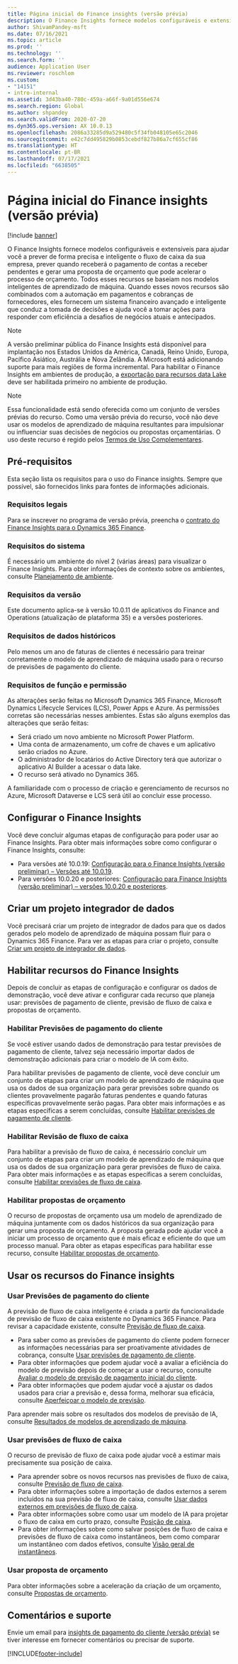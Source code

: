 ```yaml
---
title: Página inicial do Finance insights (versão prévia)
description: O Finance Insights fornece modelos configuráveis e extensíveis para ajudar você a prever de forma precisa e inteligente o fluxo de caixa da sua empresa, prever quando receberá o pagamento de contas a receber pendentes e gerar uma proposta de orçamento que pode acelerar o processo de orçamento. Todos esses recursos se baseiam nos modelos inteligentes de aprendizado de máquina.
author: ShivamPandey-msft
ms.date: 07/16/2021
ms.topic: article
ms.prod: ''
ms.technology: ''
ms.search.form: ''
audience: Application User
ms.reviewer: roschlom
ms.custom:
- "14151"
- intro-internal
ms.assetid: 3d43ba40-780c-459a-a66f-9a01d556e674
ms.search.region: Global
ms.author: shpandey
ms.search.validFrom: 2020-07-20
ms.dyn365.ops.version: AX 10.0.13
ms.openlocfilehash: 2086a33285d9a529480c5f34fb048105e65c2046
ms.sourcegitcommit: e42c7dd495829b0853cebdf827b86a7cf655cf86
ms.translationtype: HT
ms.contentlocale: pt-BR
ms.lasthandoff: 07/17/2021
ms.locfileid: "6638505"
---
```

# <a name="finance-insights-home-page-preview"></a>Página inicial do Finance insights (versão prévia)

[!include [banner](../includes/banner.md)]

O Finance Insights fornece modelos configuráveis e extensíveis para ajudar você a prever de forma precisa e inteligente o fluxo de caixa da sua empresa, prever quando receberá o pagamento de contas a receber pendentes e gerar uma proposta de orçamento que pode acelerar o processo de orçamento. Todos esses recursos se baseiam nos modelos inteligentes de aprendizado de máquina. Quando esses novos recursos são combinados com a automação em pagamentos e cobranças de fornecedores, eles fornecem um sistema financeiro avançado e inteligente que conduz a tomada de decisões e ajuda você a tomar ações para responder com eficiência a desafios de negócios atuais e antecipados.

> [!NOTE]
> A versão preliminar pública do Finance Insights está disponível para implantação nos Estados Unidos da América, Canadá, Reino Unido, Europa, Pacífico Asiático, Austrália e Nova Zelândia. A Microsoft está adicionando suporte para mais regiões de forma incremental. Para habilitar o Finance Insights em ambientes de produção, a [exportação para recursos data Lake](../../fin-ops-core/dev-itpro/data-entities/configure-export-data-lake.md) deve ser habilitada primeiro no ambiente de produção.

> [!NOTE]
> Essa funcionalidade está sendo oferecida como um conjunto de versões prévias do recurso. Como uma versão prévia do recurso, você não deve usar os modelos de aprendizado de máquina resultantes para impulsionar ou influenciar suas decisões de negócios ou propostas orçamentárias. O uso deste recurso é regido pelos [Termos de Uso Complementares](https://go.microsoft.com/fwlink/?linkid=2105274).

## <a name="prerequisites"></a>Pré-requisitos

Esta seção lista os requisitos para o uso do Finance insights. Sempre que possível, são fornecidos links para fontes de informações adicionais.

### <a name="legal-requirements"></a>Requisitos legais

Para se inscrever no programa de versão prévia, preencha o [contrato do Finance Insights para o Dynamics 365 Finance](https://forms.office.com/FormsPro/Pages/ResponsePage.aspx?id=v4j5cvGGr0GRqy180BHbR56j8lZs0FdAvwT75_WNFyxUM1c0Uzc1RFpaU1RVTEwxVTNWUERPRThUSy4u).

### <a name="system-requirements"></a>Requisitos do sistema

É necessário um ambiente do nível 2 (várias áreas) para visualizar o Finance Insights. Para obter informações de contexto sobre os ambientes, consulte [Planejamento de ambiente](../../fin-ops-core/fin-ops/imp-lifecycle/environment-planning.md).

### <a name="version-requirements"></a>Requisitos da versão

Este documento aplica-se à versão 10.0.11 de aplicativos do Finance and Operations (atualização de plataforma 35) e a versões posteriores.

### <a name="historical-data-requirements"></a>Requisitos de dados históricos

Pelo menos um ano de faturas de clientes é necessário para treinar corretamente o modelo de aprendizado de máquina usado para o recurso de previsões de pagamento do cliente.

### <a name="role-and-permission-requirements"></a>Requisitos de função e permissão

As alterações serão feitas no Microsoft Dynamics 365 Finance, Microsoft Dynamics Lifecycle Services (LCS), Power Apps e Azure. As permissões corretas são necessárias nesses ambientes. Estas são alguns exemplos das alterações que serão feitas:

- Será criado um novo ambiente no Microsoft Power Platform.
- Uma conta de armazenamento, um cofre de chaves e um aplicativo serão criados no Azure.
- O administrador de locatários do Active Directory terá que autorizar o aplicativo AI Builder a acessar o data lake.
- O recurso será ativado no Dynamics 365.

A familiaridade com o processo de criação e gerenciamento de recursos no Azure, Microsoft Dataverse e LCS será útil ao concluir esse processo.

## <a name="configure-finance-insights"></a>Configurar o Finance Insights

Você deve concluir algumas etapas de configuração para poder usar ao Finance Insights. Para obter mais informações sobre como configurar o Finance Insights, consulte:
  - Para versões até 10.0.19: [Configuração para o Finance Insights (versão preliminar) – Versões até 10.0.19](configure-for-fin-insites.md).
  - Para versões 10.0.20 e posteriores: [Configuração para Finance Insights (versão preliminar) – versões 10.0.20 e posteriores](configure-for-fin-insites-PubPrvw.md).

## <a name="create-a-data-integrator-project"></a>Criar um projeto integrador de dados

Você precisará criar um projeto de integrador de dados para que os dados gerados pelo modelo de aprendizado de máquina possam fluir para o Dynamics 365 Finance. Para ver as etapas para criar o projeto, consulte [Criar um projeto de integrador de dados](create-data-integrate-project.md).

## <a name="enable-finance-insights-capabilities"></a>Habilitar recursos do Finance Insights

Depois de concluir as etapas de configuração e configurar os dados de demonstração, você deve ativar e configurar cada recurso que planeja usar: previsões de pagamento de cliente, previsão de fluxo de caixa e propostas de orçamento.

### <a name="enable-customer-payment-predictions"></a>Habilitar Previsões de pagamento do cliente
Se você estiver usando dados de demonstração para testar previsões de pagamento de cliente, talvez seja necessário importar dados de demonstração adicionais para criar o modelo de IA com êxito. 

Para habilitar previsões de pagamento de cliente, você deve concluir um conjunto de etapas para criar um modelo de aprendizado de máquina que usa os dados de sua organização para gerar previsões sobre quando os clientes provavelmente pagarão faturas pendentes e quando faturas específicas provavelmente serão pagas. Para obter mais informações e as etapas específicas a serem concluídas, consulte [Habilitar previsões de pagamento de cliente](enable-cust-paymnt-prediction.md). 

### <a name="enable-cash-flow-forecasting"></a>Habilitar Revisão de fluxo de caixa
Para habilitar a previsão de fluxo de caixa, é necessário concluir um conjunto de etapas para criar um modelo de aprendizado de máquina que usa os dados de sua organização para gerar previsões de fluxo de caixa. Para obter mais informações e as etapas específicas a serem concluídas, consulte [Habilitar previsões de fluxo de caixa](enable-cash-flow-forecasting.md).

### <a name="enable-budget-proposals"></a>Habilitar propostas de orçamento

O recurso de propostas de orçamento usa um modelo de aprendizado de máquina juntamente com os dados históricos da sua organização para gerar uma proposta de orçamento. A proposta gerada pode ajudar você a iniciar um processo de orçamento que é mais eficaz e eficiente do que um processo manual. Para obter as etapas específicas para habilitar esse recurso, consulte [Habilitar propostas de orçamento](enable-budget-proposal.md). 

## <a name="using-finance-insights-features"></a>Usar os recursos do Finance insights

### <a name="using-customer-payment-predictions"></a>Usar Previsões de pagamento do cliente

A previsão de fluxo de caixa inteligente é criada a partir da funcionalidade de previsão de fluxo de caixa existente no Dynamics 365 Finance. Para revisar a capacidade existente, consulte [Previsão de fluxo de caixa](../cash-bank-management/cash-flow-forecasting.md).

- Para saber como as previsões de pagamento do cliente podem fornecer as informações necessárias para ser proativamente atividades de cobrança, consulte [Usar previsões de pagamento de cliente](use-customer-payment-predictions.md).
- Para obter informações que podem ajudar você a avaliar a eficiência do modelo de previsão depois de começar a usar o recurso, consulte [Avaliar o modelo de previsão de pagamento inicial do cliente](evaluate-payment-prediction.md).
- Para obter informações que podem ajudar você a ajustar os dados usados para criar a previsão e, dessa forma, melhorar sua eficácia, consulte [Aperfeiçoar o modelo de previsão](improve-model.md).

Para aprender mais sobre os resultados dos modelos de previsão de IA, consulte [Resultados de modelos de aprendizado de máquina](confusion-matrix.md).

### <a name="using-cash-flow-forecasts"></a>Usar previsões de fluxo de caixa

O recurso de previsão de fluxo de caixa pode ajudar você a estimar mais precisamente sua posição de caixa. 

- Para aprender sobre os novos recursos nas previsões de fluxo de caixa, consulte [Previsão de fluxo de caixa](cash-flow-forecast-intro.md).
- Para obter informações sobre a importação de dados externos a serem incluídos na sua previsão de fluxo de caixa, consulte [Usar dados externos em previsões de fluxo de caixa](external-data-in-cash-flow.md). 
- Para obter informações sobre como usar um modelo de IA para projetar o fluxo de caixa em curto prazo, consulte [Posição de caixa](cash-position.md).
- Para obter informações sobre como salvar posições de fluxo de caixa e previsões de fluxo de caixa como instantâneos, bem como comparar um instantâneo com dados efetivos, consulte [Visão geral de instantâneos](payment-snapshots.md).

### <a name="using-budget-proposal"></a>Usar proposta de orçamento

Para obter informações sobre a aceleração da criação de um orçamento, consulte [Propostas de orçamento](budget-proposals.md). 

## <a name="feedback-and-support"></a>Comentários e suporte

Envie um email para [insights de pagamento do cliente (versão prévia)](mailto:fiap@microsoft.com) se tiver interesse em fornecer comentários ou precisar de suporte.

[!INCLUDE[footer-include](../../includes/footer-banner.md)]
